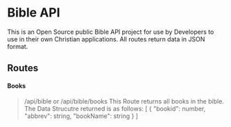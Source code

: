 # Bible API
This is an Open Source public Bible API project for use by Developers to use in their own Christian applications.
All routes return data in JSON format.

## Routes

#### Books
> /api/bible or /api/bible/books
This Route returns all books in the bible. The Data Strucutre returned is as follows:
> [
>   {
>     "bookid": number,
>     "abbrev": string,
>     "bookName": string
>   }
> ]

